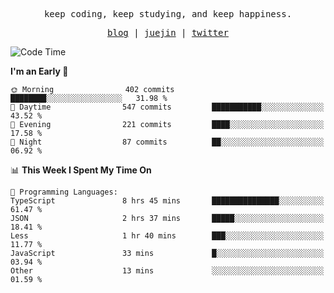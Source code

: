 <p align="center">
  <samp>
    <span>keep coding, keep studying, and keep happiness.</span>
  </samp>
</p>

<p align="center">
  <samp>
    <a href="https://deweyou.me">blog</a>  |
    <a href="https://juejin.cn/user/4309700183594366">juejin</a> |
    <a href="https://twitter.com/ouduidui">twitter</a>
  </samp>
</p>

<!--START_SECTION:waka-->
![Code Time](http://img.shields.io/badge/Code%20Time-5%2C103%20hrs%2020%20mins-blue)

**I'm an Early 🐤** 

```text
🌞 Morning                402 commits         ████████░░░░░░░░░░░░░░░░░   31.98 % 
🌆 Daytime                547 commits         ███████████░░░░░░░░░░░░░░   43.52 % 
🌃 Evening                221 commits         ████░░░░░░░░░░░░░░░░░░░░░   17.58 % 
🌙 Night                  87 commits          ██░░░░░░░░░░░░░░░░░░░░░░░   06.92 % 
```


📊 **This Week I Spent My Time On** 

```text
💬 Programming Languages: 
TypeScript               8 hrs 45 mins       ███████████████░░░░░░░░░░   61.47 % 
JSON                     2 hrs 37 mins       █████░░░░░░░░░░░░░░░░░░░░   18.41 % 
Less                     1 hr 40 mins        ███░░░░░░░░░░░░░░░░░░░░░░   11.77 % 
JavaScript               33 mins             █░░░░░░░░░░░░░░░░░░░░░░░░   03.94 % 
Other                    13 mins             ░░░░░░░░░░░░░░░░░░░░░░░░░   01.59 % 
```


<!--END_SECTION:waka-->
